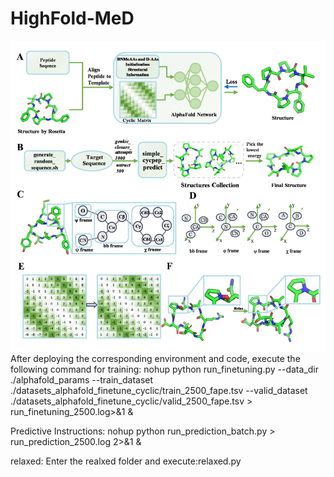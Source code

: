 # HighFold-MeD
![alt text](image.png)
After deploying the corresponding environment and code, execute the following command for training:
nohup python run_finetuning.py --data_dir ./alphafold_params --train_dataset ./datasets_alphafold_finetune_cyclic/train_2500_fape.tsv --valid_dataset ./datasets_alphafold_finetune_cyclic/valid_2500_fape.tsv > run_finetuning_2500.log>&1 &

Predictive Instructions:
nohup python run_prediction_batch.py > run_prediction_2500.log 2>&1 &

relaxed:
Enter the realxed folder and execute:relaxed.py

